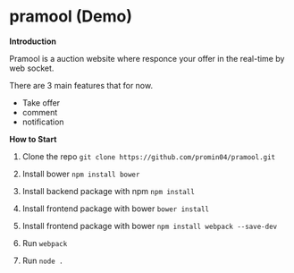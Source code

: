 # pramool (Demo)
**Introduction**

Pramool is a auction website where responce your offer in the real-time
by web socket.

There are 3 main features that for now.
- Take offer
- comment
- notification

**How to Start** 

1. Clone the repo
```git clone https://github.com/promin04/pramool.git```

2. Install bower
```npm install bower```

3. Install backend package with npm
```npm install```

4. Install frontend package with bower
```bower install```

5. Install frontend package with bower
```npm install webpack --save-dev```

6. Run ```webpack```

7. Run ```node .```

